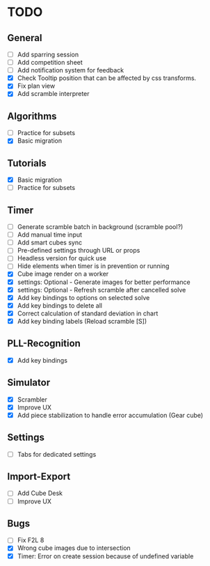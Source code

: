 # TODO
## General
- [ ] Add sparring session
- [ ] Add competition sheet
- [ ] Add notification system for feedback
- [x] Check Tooltip position that can be affected by css transforms.
- [x] Fix plan view
- [x] Add scramble interpreter

## Algorithms
- [ ] Practice for subsets
- [x] Basic migration

## Tutorials
- [x] Basic migration
- [ ] Practice for subsets

## Timer
- [ ] Generate scramble batch in background (scramble pool?)
- [ ] Add manual time input
- [ ] Add smart cubes sync
- [ ] Pre-defined settings through URL or props
- [ ] Headless version for quick use
- [ ] Hide elements when timer is in prevention or running
- [x] Cube image render on a worker
- [x] settings: Optional - Generate images for better performance
- [x] settings: Optional - Refresh scramble after cancelled solve
- [x] Add key bindings to options on selected solve
- [x] Add key bindings to delete all
- [x] Correct calculation of standard deviation in chart
- [x] Add key binding labels (Reload scramble \[S\])

## PLL-Recognition
- [x] Add key bindings

## Simulator
- [x] Scrambler
- [x] Improve UX
- [x] Add piece stabilization to handle error accumulation (Gear cube)

## Settings
- [ ] Tabs for dedicated settings

## Import-Export
- [ ] Add Cube Desk
- [ ] Improve UX

## Bugs
- [ ] Fix F2L 8
- [x] Wrong cube images due to intersection
- [x] Timer: Error on create session because of undefined variable